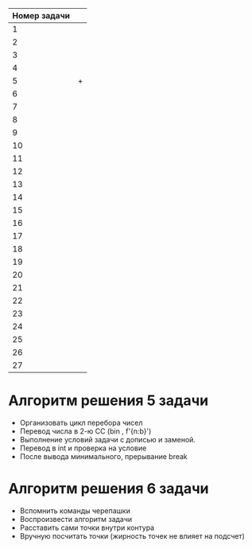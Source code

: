 | Номер задачи |  |
| - | - |
|1 | |
|2| |
|3 | |
|4 | |
|5 | + |
|6 | |
|7 | |
|8 | |
|9 | |
|10 | |
|11 | |
|12 | |
|13 | |
|14 | |
|15 | |
|16 | |
|17 | |
|18 | |
|19 | |
|20 | |
|21 | |
|22 | |
|23 | |
|24 | |
|25 | |
|26 | |
|27 | |

# Алгоритм решения 5 задачи
- Организовать цикл перебора чисел
- Перевод числа в 2-ю СС (bin , f'{n:b}')
- Выполнение условий задачи с дописью и заменой.
- Перевод в int и проверка на условие
- После вывода минимального, прерывание break

# Алгоритм решения 6 задачи
- Вспомнить команды черепашки
- Воспроизвести алгоритм задачи
- Расставить сами точки внутри контура
- Вручную посчитать точки
(жирность точек не влияет на подсчет)
